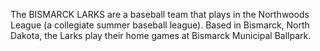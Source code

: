 The BISMARCK LARKS are a baseball team that plays in the Northwoods League (a collegiate summer baseball league). Based in Bismarck, North Dakota, the Larks play their home games at Bismarck Municipal Ballpark.
